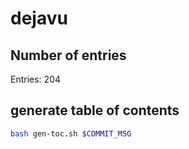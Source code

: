 # dejavu

## Number of entries

Entries: 204

## generate table of contents
```bash
bash gen-toc.sh $COMMIT_MSG
```

